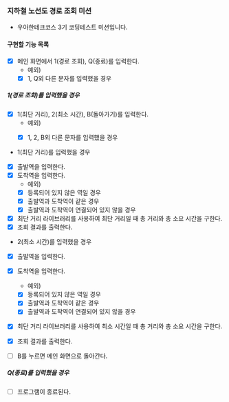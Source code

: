 ### 지하철 노선도 경로 조회 미션
- 우아한테크코스 3기 코딩테스트 미션입니다.

#### 구현할 기능 목록

- [x] 메인 화면에서 1(경로 조회), Q(종료)를 입력한다.
    - 예외)
    - [x] 1, Q외 다른 문자를 입력했을 경우
    
##### 1(경로 조회)를 입력했을 경우

- [x] 1(최단 거리), 2(최소 시간), B(돌아가기)를 입력한다.
    - 예외)
    - [x] 1, 2, B외 다른 문자를 입력했을 경우


- 1(최단 거리)를 입력했을 경우
- [x] 출발역을 입력한다.
- [x] 도착역을 입력한다.
    - 예외)
    - [x] 등록되어 있지 않은 역일 경우
    - [x] 출발역과 도착역이 같은 경우
    - [x] 출발역과 도착역이 연결되어 있지 않을 경우

- [x] 최단 거리 라이브러리를 사용하여 최단 거리일 때 총 거리와 총 소요 시간을 구한다.
- [x] 조회 결과를 출력한다.

- 2(최소 시간)를 입력했을 경우
- [x] 출발역을 입력한다.
- [x] 도착역을 입력한다.
    - 예외)
    - [x] 등록되어 있지 않은 역일 경우
    - [x] 출발역과 도착역이 같은 경우
    - [x] 출발역과 도착역이 연결되어 있지 않을 경우

- [x] 최단 거리 라이브러리를 사용하여 최소 시간일 때 총 거리와 총 소요 시간을 구한다.
- [x] 조회 결과를 출력한다.


- [ ] B를 누르면 메인 화면으로 돌아간다.

##### Q(종료)를 입력했을 경우
- [ ] 프로그램이 종료된다.